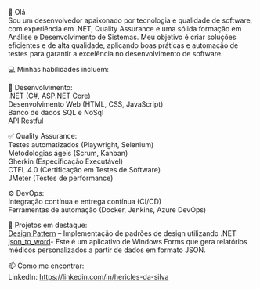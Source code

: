 👋 Olá  
Sou um desenvolvedor apaixonado por tecnologia e qualidade de software, com experiência em .NET, Quality Assurance e uma sólida formação em Análise e Desenvolvimento de Sistemas. Meu objetivo é criar soluções eficientes e de alta qualidade, aplicando boas práticas e automação de testes para garantir a excelência no desenvolvimento de software.

💻 Minhas habilidades incluem:  

🔧 Desenvolvimento:     
.NET (C#, ASP.NET Core)   
Desenvolvimento Web (HTML, CSS, JavaScript)   
Banco de dados SQL e NoSql   
API Restful   

✅ Quality Assurance:  
Testes automatizados (Playwright, Selenium)  
Metodologias ágeis (Scrum, Kanban)  
Gherkin (Especificação Executável)  
CTFL 4.0 (Certificação em Testes de Software)  
JMeter (Testes de performance)  

⚙️ DevOps:  
Integração contínua e entrega contínua (CI/CD)  
Ferramentas de automação (Docker, Jenkins, Azure DevOps)  

🚀 Projetos em destaque:  
[Design Pattern](https://github.com/IamDev01/Design_Pattern) – Implementação de padrões de design utilizando .NET  
[json_to_word](https://github.com/IamDev01/json_to_word)- Este é um aplicativo de Windows Forms que gera relatórios médicos personalizados a partir de dados em formato JSON.


📫 Como me encontrar:  
LinkedIn: https://linkedin.com/in/hericles-da-silva

